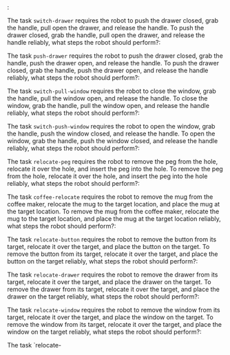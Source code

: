 :

The task `switch-drawer` requires the robot to push the drawer closed, grab the handle, pull open the drawer, and release the handle.
To push the drawer closed, grab the handle, pull open the drawer, and release the handle reliably, what steps the robot should perform?:

The task `push-drawer` requires the robot to push the drawer closed, grab the handle, push the drawer open, and release the handle.
To push the drawer closed, grab the handle, push the drawer open, and release the handle reliably, what steps the robot should perform?:

The task `switch-pull-window` requires the robot to close the window, grab the handle, pull the window open, and release the handle.
To close the window, grab the handle, pull the window open, and release the handle reliably, what steps the robot should perform?:

The task `switch-push-window` requires the robot to open the window, grab the handle, push the window closed, and release the handle.
To open the window, grab the handle, push the window closed, and release the handle reliably, what steps the robot should perform?:

The task `relocate-peg` requires the robot to remove the peg from the hole, relocate it over the hole, and insert the peg into the hole.
To remove the peg from the hole, relocate it over the hole, and insert the peg into the hole reliably, what steps the robot should perform?:

The task `coffee-relocate` requires the robot to remove the mug from the coffee maker, relocate the mug to the target location, and place the mug at the target location.
To remove the mug from the coffee maker, relocate the mug to the target location, and place the mug at the target location reliably, what steps the robot should perform?:

The task `relocate-button` requires the robot to remove the button from its target, relocate it over the target, and place the button on the target.
To remove the button from its target, relocate it over the target, and place the button on the target reliably, what steps the robot should perform?:

The task `relocate-drawer` requires the robot to remove the drawer from its target, relocate it over the target, and place the drawer on the target.
To remove the drawer from its target, relocate it over the target, and place the drawer on the target reliably, what steps the robot should perform?:

The task `relocate-window` requires the robot to remove the window from its target, relocate it over the target, and place the window on the target.
To remove the window from its target, relocate it over the target, and place the window on the target reliably, what steps the robot should perform?:

The task `relocate-